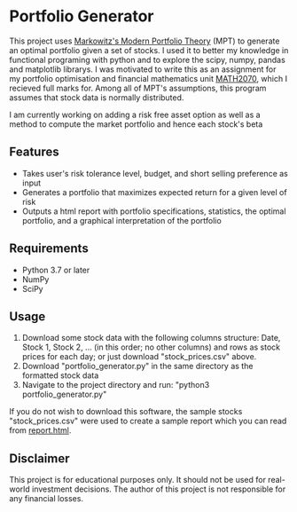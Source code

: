 
# Portfolio Generator

This project uses [Markowitz's Modern Portfolio Theory](https://en.wikipedia.org/wiki/Modern_portfolio_theory) (MPT) to generate an optimal portfolio given a set of stocks. I used it to better my knowledge in functional programing with python and to explore the scipy, numpy, pandas and matplotlib librarys. I was motivated to write this as an assignment for my portfolio optimisation and financial mathematics unit [MATH2070](https://www.sydney.edu.au/units/MATH2070), which I recieved full marks for. Among all of MPT's assumptions, this program assumes that stock data is normally distributed.

I am currently working on adding a risk free asset option as well as a method to compute the market portfolio and hence each stock's beta

## Features

- Takes user's risk tolerance level, budget, and short selling preference as input
- Generates a portfolio that maximizes expected return for a given level of risk
- Outputs a html report with portfolio specifications, statistics, the optimal portfolio, and a graphical interpretation of the portfolio

## Requirements

- Python 3.7 or later
- NumPy
- SciPy

## Usage

1. Download some stock data with the following columns structure: Date, Stock 1, Stock 2, ... (in this order; no other columns) and rows as stock prices for each day; or just download "stock_prices.csv" above.
2. Download "portfolio_generator.py" in the same directory as the formatted stock data
3. Navigate to the project directory and run: "python3 portfolio_generator.py"

If you do not wish to download this software, the sample stocks "stock_prices.csv" were used to create a sample report which you can read from [report.html]().

## Disclaimer
This project is for educational purposes only. It should not be used for real-world investment decisions. The author of this project is not responsible for any financial losses.

